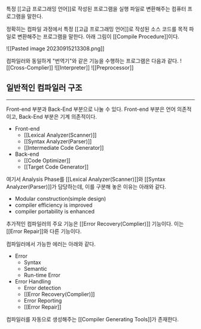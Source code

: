 
특정 [[고급 프로그래밍 언어]]로 작성된 프로그램을 실행 파일로 변환해주는 컴퓨터 프로그램을 말한다. 

정확히는 컴파일 과정에서 특정 [[고급 프로그래밍 언어]]로 작성된 소스 코드를 목적 파일로 변환해주는 프로그램을 말한다. 아래 그림이 [[Compile Procedure]]이다. 

![[Pasted image 20230915213308.png]]

컴파일러와 동일하게 "번역기"와 같은 기능을 수행하는 프로그램은 다음과 같다. 
![[Cross-Complier]]
![[Interpreter]]
![[Preprocessor]]


## **일반적인 컴파일러 구조**
---
Front-end 부분과 Back-End 부분으로 나눌 수 있다. 
Front-end 부분은 언어 의존적이고, Back-End 부분은 기계 의존적이다. 

+ Front-end
	+ [[Lexical Analyzer(Scanner)]]
	+ [[Syntax Analyzer(Parser)]]
	+ [[Intermediate Code Generator]]
+ Back-end
	+ [[Code Optimizer]]
	+ [[Target Code Generator]]


여기서 Analysis Phase를 [[Lexical Analyzer(Scanner)]]와 [[Syntax Analyzer(Parser)]]가 담당하는데, 이를 구분해 놓은 이유는 아래와 같다.
+ Modular construction(simple design)
+ compiler efficiency is improved
+ compiler portability is enhanced

추가적인 컴파일러의 주요 기능은 [[Error Recovery(Complier)]] 기능이다. 이는 [[Error Repair]]와 다른 기능이다.

컴파일러에서 가능한 에러는 아래와 같다.
+ Error
	+ Syntax
	+ Semantic
	+ Run-time Error
+ Error Handling
	+ Error detection
	+ [[Error Recovery(Complier)]]
	+ Error Reporting
	+ [[Error Repair]]


컴파일러를 자동으로 생성해주는 [[Compiler Generating Tools]]가 존재한다. 
